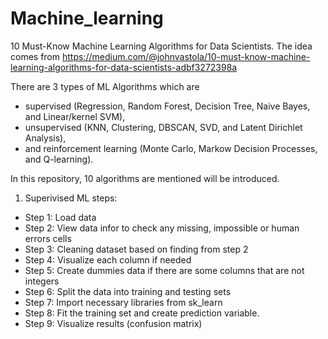 # Machine_learning
10 Must-Know Machine Learning Algorithms for Data Scientists. The idea comes from https://medium.com/@johnvastola/10-must-know-machine-learning-algorithms-for-data-scientists-adbf3272398a

There are 3 types of ML Algorithms which are 
- supervised (Regression, Random Forest, Decision Tree, Naive Bayes, and Linear/kernel SVM), 
- unsupervised (KNN, Clustering, DBSCAN, SVD, and Latent Dirichlet Analysis), 
- and reinforcement learning (Monte Carlo, Markow Decision Processes, and Q-learning). 

In this repository, 10 algorithms are mentioned  will be introduced.

1. Superivised ML steps:

+ Step 1: Load data
+ Step 2: View data infor to check any missing, impossible or human errors cells
+ Step 3: Cleaning dataset based on finding from step 2
+ Step 4: Visualize each column if needed
+ Step 5: Create dummies data if there are some columns that are not integers
+ Step 6: Split the data into training and testing sets
+ Step 7: Import necessary libraries from sk_learn
+ Step 8: Fit the training set and create prediction variable.
+ Step 9: Visualize results (confusion matrix)
